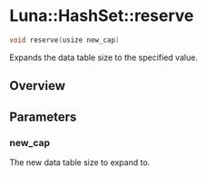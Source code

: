 # Luna::HashSet::reserve

```c++
void reserve(usize new_cap)
```

Expands the data table size to the specified value. 

## Overview


## Parameters
### new_cap
The new data table size to expand to. 

